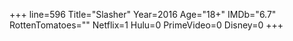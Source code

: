 +++
line=596
Title="Slasher"
Year=2016
Age="18+"
IMDb="6.7"
RottenTomatoes=""
Netflix=1
Hulu=0
PrimeVideo=0
Disney=0
+++

